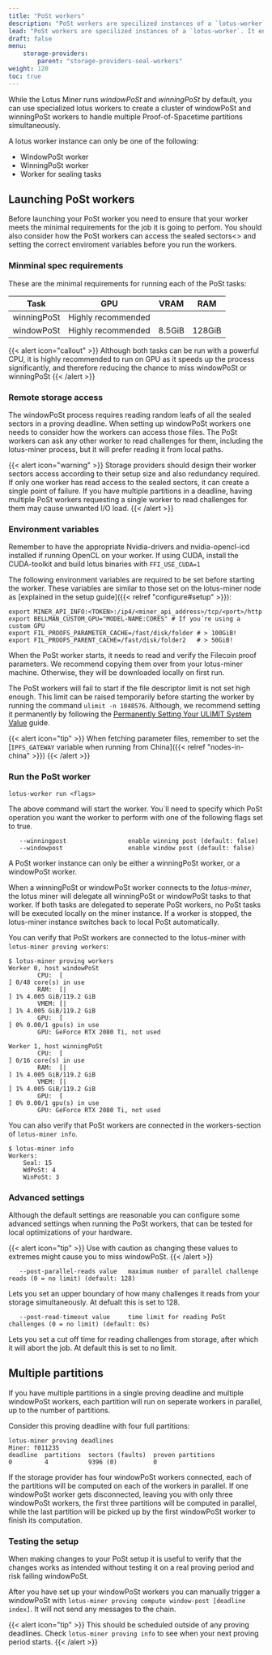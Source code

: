 ```yaml
---
title: "PoSt workers"
description: "PoSt workers are specilized instances of a `lotus-worker`. It enables you to offload windowPoSt and winningPoSt to seperate workers."
lead: "PoSt workers are specilized instances of a `lotus-worker`. It enables you to offload windowPoSt and winningPoSt to seperate workers."
draft: false
menu:
    storage-providers:
        parent: "storage-providers-seal-workers"
weight: 120
toc: true
---
```


While the Lotus Miner runs _windowPoSt_ and _winningPoSt_ by default, you can use specialized lotus workers to create a cluster of windowPoSt and winningPoSt workers to handle multiple Proof-of-Spacetime partitions simultaneously.

A lotus worker instance can only be one of the following:
- WindowPoSt worker
- WinningPoSt worker
- Worker for sealing tasks

## Launching PoSt workers

Before launching your PoSt worker you need to ensure that your worker meets the minimal requirements for the job it is going to perfom. You should also consider how the PoSt workers can access the sealed sectors<> and setting the correct enviroment variables before you run the workers.

### Minminal spec requirements

These are the minimal requirements for running each of the PoSt tasks:

| **Task**    | **GPU**            | **VRAM** | **RAM** |
|:-----------:|:------------------:|:--------:|:-------:|
| winningPoSt | Highly recommended |          |         |
| windowPoSt  | Highly recommended | 8\.5GiB  | 128GiB  |

{{< alert icon="callout" >}}
Although both tasks can be run with a powerful CPU, it is highly recommended to run on GPU as it speeds up the process significantly, and therefore reducing the chance to miss windowPoSt or winningPoSt
{{< /alert >}}

### Remote storage access

The windowPoSt process requires reading random leafs of all the sealed sectors in a proving deadline. When setting up windowPoSt workers one needs to consider how the workers can access those files. The PoSt workers can ask any other worker to read challenges for them, including the lotus-miner process, but it will prefer reading it from local paths.

{{< alert icon="warning" >}}
Storage providers should design their worker sectors access according to their setup size and also redundancy required. If only one worker has read access to the sealed sectors, it can create a single point of failure. If you have multiple partitions in a deadline, having multiple PoSt workers requesting a single worker to read challenges for them may cause unwanted I/O load.
{{< /alert >}}

### Environment variables

Remember to have the appropriate Nvidia-drivers and nvidia-opencl-icd installed if running OpenCL on your worker. If using CUDA, install the CUDA-toolkit and build lotus binaries with `FFI_USE_CUDA=1`

The following environment variables are required to be set before starting the worker. These variables are similar to those set on the lotus-miner node as [explained in the setup guide]({{< relref "configure#setup" >}}):

```
export MINER_API_INFO:<TOKEN>:/ip4/<miner_api_address>/tcp/<port>/http
export BELLMAN_CUSTOM_GPU="MODEL-NAME:CORES" # If you´re using a custom GPU
export FIL_PROOFS_PARAMETER_CACHE=/fast/disk/folder # > 100GiB!
export FIL_PROOFS_PARENT_CACHE=/fast/disk/folder2   # > 50GiB!
```

When the PoSt worker starts, it needs to read and verify the Filecoin proof parameters. We recommend copying them over from your lotus-miner machine. Otherwise, they will be downloaded locally on first run.

The PoSt workers will fail to start if the file descriptor limit is not set high enough. This limit can be raised temporarily before starting the worker by running the command `ulimit -n 1048576`. Although, we recommend setting it permanently by following the [Permanently Setting Your ULIMIT System Value](https://github.com/filecoin-project/lotus/discussions/6198) guide.

{{< alert icon="tip" >}}
When fetching parameter files, remember to set the [`IPFS_GATEWAY` variable when running from China]({{< relref "nodes-in-china" >}})
{{< /alert >}}

### Run the PoSt worker

```shell
lotus-worker run <flags>
```

The above command will start the worker. You´ll need to specify which PoSt operation you want the worker to perform with one of the following flags set to true.

```
   --winningpost                 enable winning post (default: false)
   --windowpost                  enable window post (default: false)
```

A PoSt worker instance can only be either a winningPoSt worker, or a windowPoSt worker.

When a winningPoSt or windowPoSt worker connects to the _lotus-miner_, the lotus miner will delegate all winningPoSt or windowPoSt tasks to that worker. If both tasks are delegated to seperate PoSt workers, no PoSt tasks will be executed locally on the miner instance. If a worker is stopped, the lotus-miner instance switches back to local PoSt automatically.

You can verify that PoSt workers are connected to the lotus-miner with `lotus-miner proving workers`:

```shell
$ lotus-miner proving workers
Worker 0, host windowPoSt
        CPU:  [                                                                ] 0/48 core(s) in use
        RAM:  [|                                                               ] 1% 4.005 GiB/119.2 GiB
        VMEM: [|                                                               ] 1% 4.005 GiB/119.2 GiB
        GPU:  [                                                                ] 0% 0.00/1 gpu(s) in use
        GPU: GeForce RTX 2080 Ti, not used

Worker 1, host winningPoSt
        CPU:  [                                                                ] 0/16 core(s) in use
        RAM:  [|                                                               ] 1% 4.005 GiB/119.2 GiB
        VMEM: [|                                                               ] 1% 4.005 GiB/119.2 GiB
        GPU:  [                                                                ] 0% 0.00/1 gpu(s) in use
        GPU: GeForce RTX 2080 Ti, not used
```

You can also verify that PoSt workers are connected in the workers-section of `lotus-miner info`.

```shell
$ lotus-miner info
Workers:
	Seal: 15
	WdPoSt: 4
	WinPoSt: 3
```

### Advanced settings

Although the default settings are reasonable you can configure some advanced settings when running the PoSt workers, that can be tested for local optimizations of your hardware.

{{< alert icon="tip" >}}
Use with caution as changing these values to extremes might cause you to miss windowPoSt.
{{< /alert >}}

```
   --post-parallel-reads value   maximum number of parallel challenge reads (0 = no limit) (default: 128)
```

Lets you set an upper boundary of how many challenges it reads from your storage simultaneously. At defualt this is set to 128.

```
   --post-read-timeout value     time limit for reading PoSt challenges (0 = no limit) (default: 0s)
```

Lets you set a cut off time for reading challenges from storage, after which it will abort the job. At default this is set to no limit.

## Multiple partitions

If you have multiple partitions in a single proving deadline and multiple windowPoSt workers, each partition will run on seperate workers in parallel, up to the number of partitions.

Consider this proving deadline with four full partitions:

```
lotus-miner proving deadlines
Miner: f011235
deadline  partitions  sectors (faults)  proven partitions
0         4           9396 (0)          0
```

If the storage provider has four windowPoSt workers connected, each of the partitions will be computed on each of the workers in parallel. If one windowPoSt worker gets disconnected, leaving you with only three windowPoSt workers, the first three partitions will be computed in parallel, while the last partition will be picked up by the first windowPoSt worker to finish its computation.

### Testing the setup

When making changes to your PoSt setup it is useful to verify that the changes works as intended without testing it on a real proving period and risk failing windowPoSt. 

After you have set up your windowPoSt workers you can manually trigger a windowPoSt with `lotus-miner proving compute window-post [deadline index]`. It will not send any messages to the chain.

{{< alert icon="tip" >}}
This should be scheduled outside of any proving deadlines. Check `lotus-miner proving info` to see when your next proving period starts.
{{< /alert >}}